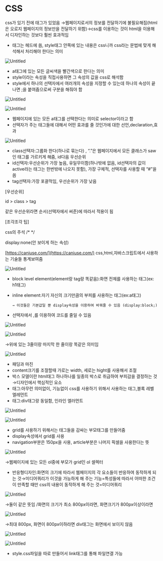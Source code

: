 # CSS

css가 있기 전에 <font>태그가 있었음 →웹페이지로서의 정보를 전달하기에 불필요해짐(html은 오로지 웹페이지의 정보만을 전달하기 위함)→css를 이용하는 것이 html을 이용해서 디자인하는 것보다 훨씬 효과적임

- <style></style>태그는 헤드에 씀, style태그 안쪽에 있는 내용은 css니까 css라는 문법에 맞게 해석해서 처리해야 한다는 의미

![Untitled](CSS/Untitled.png)

- a태그에 있는 모든 글씨색을 빨간색으로 한다는 의미
- style이라는 속성을 직접사용하면 그 속성의 값을 css로 해석함
- style에서 하나의 선택자에서 여러개의 속성을 지정할 수 있는데 하나의 속성이 끝나면 ;을 붙여줌으로써 구분을 해줘야 함

![Untitled](CSS/Untitled%201.png)

![Untitled](CSS/Untitled%202.png)

- 웹페이지에 있는 모든 a태그를 선택한다는 의미로 selector이라고 함
- 선택자가 주는 태그들에 대해서 어떤 효과를 줄 것인가에 대한 선언,declaration,효과

![Untitled](CSS/Untitled%203.png)

- class선택자:그룹화 한다(하나로 묶는다) , “.”은 웹페이지에서 모든 클래스가 saw인 태그를 가르키게 해줌, id다음 우선순위
- id선택자:우선순위가 가장 높음, 유일무이함(하나밖에 없음, id선택자의 값이 active라는 태그는 한번밖에 나오지 못함), 가장 구체적, 선택자를 사용할 때 “#”을 씀
- tag선택자:가장 포괄적임, 우선순위가 가장 낮음

[우선순위]

id > class > tag 

같은 우선순위라면 순서(선택자에서 써준)에 따라서 적용이 됨

[조각조각 팁]

css의 주석 /* */

display:none(안 보이게 하는 속성)

[https://caniuse.com/](https://caniuse.com/)   css,html,자바스크립트에서 사용하는 기술들 통계보여줌

![Untitled](CSS/Untitled%204.png)

- block level element(element랑 tag랑 똑같음):화면 전체를 사용하는 태그(ex: h1태그)
- inline element:자기 자신의 크기만큼의 부피를 사용하는 태그(ex:a태그)

      → 이것들은 기본값일 뿐 display속성을 이용하여 바꿔줄 수 있음 (display:block;)

- 선택자에서 ,를 이용하여 코드를 줄일 수 있음

![Untitled](CSS/Untitled%205.png)

![Untitled](CSS/Untitled%206.png)

→위에 있는 3줄이랑 마지막 한 줄이랑 똑같은 의미임

![Untitled](CSS/Untitled%207.png)

- 패딩과 마진
- content크기를 조절할때 가로는 width, 세로는 hight를 사용해서 조절
- 박스 모델이란 html태그 하나하나를 일종의 박스로 취급하여 부피감을 결정하는 것→디자인에서 핵심적인 요소
- <div>태그:아무런 의미없이, 기능없이 css를 사용하기 위해서 사용하는 태그,블록 레벨 엘레먼트
- <span>태그:div태그랑 동일함, 인라인 엘러먼트

![Untitled](CSS/Untitled%208.png)

![Untitled](CSS/Untitled%209.png)

- grid를 사용하기 위해서는 태그들을 감싸는 부모태그를 만들어줌
- display속성에서 grid를 사용
- navigation부분은 150px을 사용, article부분은 나머지 픽셀을 사용한다는 뜻

![Untitled](CSS/Untitled%2010.png)

→웹페이지에 있는 모든 ol중에 부모가 grid인 ol 셀렉터

- 반응형디자인:화면의 크기에 따라서 웹페이지의 각 요소들이 반응하여 동작하게 되는 것→미디어쿼리가 이것을 가능하게 해 주는 기능=특성들에 따라서 어떠한 조건이 만족할 때만 css의 내용이 동작하게 해 주는 것=미디어쿼리

![Untitled](CSS/Untitled%2011.png)

→둘이 같은 뜻임 /화면의 크기가 최소 800px이라면, 화면크기가 800px이상이라면 

![Untitled](CSS/Untitled%2012.png)

→최대 800px, 화면이 800px이하라면 div태그는 화면에서 보이지 않음

![Untitled](CSS/Untitled%2013.png)

![Untitled](CSS/Untitled%2014.png)

- style.css파일을 따로 만들어서 link태그를 통해 파일연결 가능
